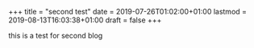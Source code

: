 +++
title = "second test"
date = 2019-07-26T01:02:00+01:00
lastmod = 2019-08-13T16:03:38+01:00
draft = false
+++

this is a test for second blog
